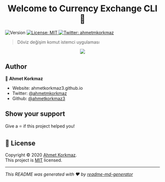 <h1 align="center">Welcome to Currency Exchange CLI 👋</h1>
<p>
  <img alt="Version" src="https://img.shields.io/badge/version-1.0-blue.svg?cacheSeconds=2592000" />
  <a href="https://opensource.org/licenses/MIT" target="_blank">
    <img alt="License: MIT" src="https://img.shields.io/badge/License-MIT-yellow.svg" />
  </a>
  <a href="https://twitter.com/ahmetmkorkmaz" target="_blank">
    <img alt="Twitter: ahmetmkorkmaz" src="https://img.shields.io/twitter/follow/ahmetmkorkmaz.svg?style=social" />
  </a>
</p>

> Döviz değişim komut istemci uygulaması

<p align="center">
  <a href="https://asciinema.org/a/315064" target="_blank">
    <img src="https://asciinema.org/a/315064.svg" />
  </a>
</p>


## Author

👤 **Ahmet Korkmaz**

* Website: ahmetkorkmaz3.github.io
* Twitter: [@ahmetmkorkmaz](https://twitter.com/ahmetmkorkmaz)
* Github: [@ahmetkorkmaz3](https://github.com/ahmetkorkmaz3)

## Show your support

Give a ⭐️ if this project helped you!

## 📝 License

Copyright © 2020 [Ahmet Korkmaz](https://github.com/ahmetkorkmaz3).<br />
This project is [MIT](https://opensource.org/licenses/MIT) licensed.

***
_This README was generated with ❤️ by [readme-md-generator](https://github.com/kefranabg/readme-md-generator)_